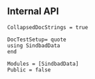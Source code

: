 ## Internal API
```@meta
CollapsedDocStrings = true

DocTestSetup= quote
using SindbadData
end
```

```@autodocs
Modules = [SindbadData]
Public = false
```
